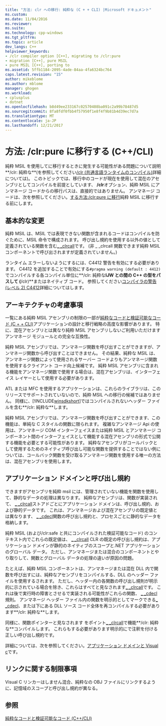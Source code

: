 ```yaml
---
title: "方法: clr への移行: 純粋な (C + + CLI) |Microsoft ドキュメント"
ms.custom: 
ms.date: 11/04/2016
ms.reviewer: 
ms.suite: 
ms.technology: cpp-windows
ms.tgt_pltfrm: 
ms.topic: article
dev_langs: C++
helpviewer_keywords:
- /clr compiler option [C++], migrating to /clr:pure
- migration [C++], pure MSIL
- pure MSIL [C++], porting to
ms.assetid: 5ffb1184-2095-4ade-84aa-4fa6324bc764
caps.latest.revision: "15"
author: mikeblome
ms.author: mblome
manager: ghogen
ms.workload:
- cplusplus
- dotnet
ms.openlocfilehash: b8d49ee233167c02570408ba091c2a99b78487d5
ms.sourcegitcommit: 8fa8fdf0fbb4f57950f1e8f4f9b81b4d39ec7d7a
ms.translationtype: MT
ms.contentlocale: ja-JP
ms.lasthandoff: 12/21/2017
---
```

# <a name="how-to-migrate-to-clrpure-ccli"></a>方法: /clr:pure に移行する (C++/CLI)
純粋 MSIL を使用してに移行するときに発生する可能性がある問題について説明**/clr: 純粋な**(を参照してください[/clr (共通言語ランタイムのコンパイル)](../build/reference/clr-common-language-runtime-compilation.md)詳細については)。 このトピックでは、移行中のコードが現在を使用して混在のアセンブリとしてコンパイルを前提としています、 **/clr**オプション、純粋 MSIL にアンマネージ コードからの移行パスは、直接的ではありません。 アンマネージ コードは、次を参照してください。[する方法:/clr:pure に移行](../dotnet/how-to-migrate-to-clr.md)純粋 MSIL に移行する前にします。  
  
## <a name="basic-changes"></a>基本的な変更  
 純粋 MSIL は、MSIL では表現できない関数が含まれるコードはコンパイルを防ぐために、MSIL 命令で構成されます。 呼び出し規約を使用する以外の値として定義されている関数を含む[_ _clrcall](../cpp/clrcall.md)です。 (非 _ _clrcall 関数できます純粋 MSIL コンポーネントで呼び出されますが定義されていません。)  
  
 ランタイム エラーしないようにするには、C4412 警告を有効にする必要があります。 C4412 を追加することで有効にする`#pragma warning (default : 4412)`でコンパイルする各コンパイル単位に**/clr: 純粋な**IJW との間の C++ の型をパスして (**/clr)**またはネイティブ コード。 参照してください[コンパイラの警告 (レベル 2) C4412](../error-messages/compiler-warnings/compiler-warning-level-2-c4412.md)詳細についてはします。  
  
## <a name="architectural-considerations"></a>アーキテクチャの考慮事項  
 一覧にある純粋 MSIL アセンブリの制限の一部が[純粋なコードと検証可能なコード (C + + CLI)](../dotnet/pure-and-verifiable-code-cpp-cli.md)アプリケーションの設計と移行戦略の高度な影響があります。 特に、混在アセンブリとは異なり純粋 MSIL アセンブリしないご利用いただけますアンマネージ モジュールとの完全な互換性。  
  
 純粋 MSIL アセンブリでは、アンマネージ関数を呼び出すことができますが、アンマネージ関数から呼び出すことはできません。 その結果、純粋な MSIL は、アンマネージ関数によって使用されるサーバー コードよりもアンマネージ関数を使用するクライアント コード向上候補です。 純粋 MSIL アセンブリに含まれる機能をアンマネージ関数で使用する場合は、混在アセンブリは、インターフェイス レイヤーとして使用する必要があります。  
  
 ATL または MFC を使用するアプリケーションは、これらのライブラリは、このリリースでサポートされていないので、純粋 MSIL への移行の候補ではありません。 同様に、[!INCLUDE[winsdkshort](../atl-mfc-shared/reference/includes/winsdkshort_md.md)]ではコンパイルされないヘッダー ファイルを含む**/clr: 純粋な**します。  
  
 純粋 MSIL アセンブリでは、アンマネージ関数を呼び出すことができます、この機能は、単純な C スタイルの関数に限られます。 複雑なアンマネージ Api の使用は、アンマネージ COM インターフェイスまたは純粋 MSIL とアンマネージ コンポーネント間のインターフェイスとして機能する混在アセンブリの形式で公開する機能を必要とする可能性があります。 純粋なアセンブリがコールバックとして使用するためのネイティブ呼び出し可能な関数を提供することではない例については、コールバック関数を受け取るアンマネージ関数を使用する唯一の方法は、混在アセンブリを使用します。  
  
## <a name="application-domains-and-calling-conventions"></a>アプリケーション ドメインと呼び出し規約  
 できますがアセンブリを純粋 msil には、管理されていない機能を関数を使用して、静的なデータの処理は異なります。 純粋なアセンブリは、関数が実装されて、 [_ _clrcall](../cpp/clrcall.md)ストアドごとにアプリケーション ドメインは、呼び出し規約、および静的データです。 これは、アンマネージおよび混在アセンブリの既定値とは異なります、 [_ _cdecl](../cpp/cdecl.md)関数の呼び出し規約と、プロセスごとに静的なデータを格納します。  
  
 純粋 MSIL (および/clr:safe と共にコンパイルされた検証可能なコード) のコンテキスト内でこれらの既定値は、 [_ _clrcall](../cpp/clrcall.md) CLR の既定の呼び出し規約は、アプリケーション ドメインが静的のネイティブのスコープと.NET アプリケーションのグローバル データ。 ただし、アンマネージまたは混合のコンポーネントとやり取りして、関数とグローバル データの処理の違いが原因の問題。  
  
 たとえば、純粋 MSIL コンポーネントは、アンマネージまたは混在 DLL 内で関数を呼び出すには、純粋なアセンブリをコンパイルする、DLL のヘッダー ファイルを使用するされます。 ただし、ヘッダー内の各関数の呼び出し規則が明示的に示されている場合を除き、これらはすべてと見なされます[_ _clrcall](../cpp/clrcall.md)です。 これは後で実行時の障害とさせるで実装される可能性がこれらの関数、 [_ _cdecl](../cpp/cdecl.md)規則。 アンマネージ ヘッダー ファイル内の関数を明示的としてマークできる[_ _cdecl](../cpp/cdecl.md)、または下にある DLL ソース コード全体を再コンパイルする必要があります**/clr: 純粋な**します。  
  
 同様に、関数ポインターと見なされます をポイント[_ _clrcall](../cpp/clrcall.md)で機能**/clr: 純粋な**コンパイルします。 これらもする必要があります明示的にで注釈を付ける正しい呼び出し規約です。  
  
 詳細については、次を参照してください。[アプリケーション ドメインと Visual c](../dotnet/application-domains-and-visual-cpp.md)です。  
  
## <a name="linking-limitations"></a>リンクに関する制限事項  
 Visual C リンカーはしません混合、純粋なの OBJ ファイルにリンクするように、記憶域のスコープと呼び出し規約が異なる。  
  
## <a name="see-also"></a>参照  
 [純粋なコードと検証可能なコード (C++/CLI)](../dotnet/pure-and-verifiable-code-cpp-cli.md)